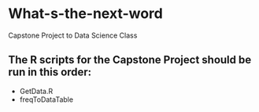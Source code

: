 # What-s-the-next-word
Capstone Project to Data Science Class

## The R scripts for the Capstone Project should be run in this order:

- GetData.R
- freqToDataTable
